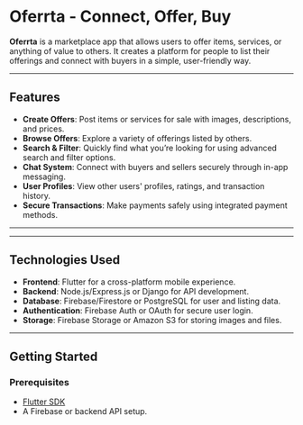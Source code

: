 # Oferrta - Connect, Offer, Buy

**Oferrta** is a marketplace app that allows users to offer items, services, or anything of value to others. It creates a platform for people to list their offerings and connect with buyers in a simple, user-friendly way.

---

## Features

- **Create Offers**: Post items or services for sale with images, descriptions, and prices.
- **Browse Offers**: Explore a variety of offerings listed by others.
- **Search & Filter**: Quickly find what you’re looking for using advanced search and filter options.
- **Chat System**: Connect with buyers and sellers securely through in-app messaging.
- **User Profiles**: View other users' profiles, ratings, and transaction history.
- **Secure Transactions**: Make payments safely using integrated payment methods.

---


---

## Technologies Used

- **Frontend**: Flutter for a cross-platform mobile experience.
- **Backend**: Node.js/Express.js or Django for API development.
- **Database**: Firebase/Firestore or PostgreSQL for user and listing data.
- **Authentication**: Firebase Auth or OAuth for secure user login.
- **Storage**: Firebase Storage or Amazon S3 for storing images and files.

---

## Getting Started

### Prerequisites
- [Flutter SDK](https://flutter.dev/docs/get-started/install)
- A Firebase or backend API setup.

